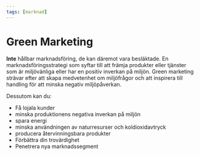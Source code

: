 ```yaml
---
tags: [marknad]
---
```

# Green Marketing
**Inte** hållbar marknadsföring, de kan däremot vara besläktade.
En marknadsföringsstrategi som syftar till att främja produkter eller tjänster som är miljövänliga eller har en positiv inverkan på miljön. Green marketing strävar efter att skapa medvetenhet om miljöfrågor och att inspirera till handling för att minska negativ miljöpåverkan.

Dessutom kan du:
- Få lojala kunder
- minska produktionens negativa inverkan på miljön
- spara energi
- minska användningen av naturresurser och koldioxidavtryck
- producera återvinningsbara produkter
- Förbättra din trovärdighet
- Penetrera nya marknadssegment